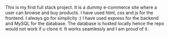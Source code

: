 This is my first full stack project.
It is a dummy e-commerce site where a user can browse and buy products.
I have used html, css and js for the frontend. I always go for simplicity :)
I have used express for the backend and MySQL for the database.
The database is hosted locally hence the repo would not work if u clone it.
It works seamlessly and I am proud of it.
